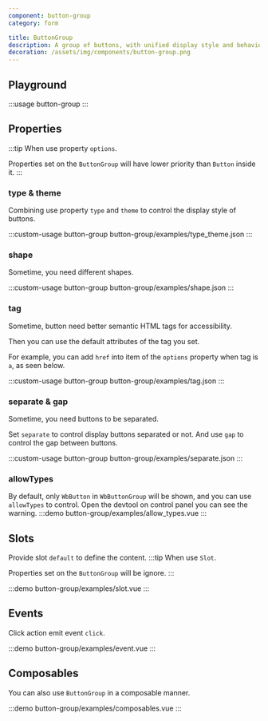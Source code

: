 ```yaml
---
component: button-group
category: form

title: ButtonGroup
description: A group of buttons, with unified display style and behavior.
decoration: /assets/img/components/button-group.png
---
```


## Playground

:::usage button-group
:::

## Properties

:::tip
When use property `options`.

Properties set on the `ButtonGroup` will have lower priority than `Button` inside it.
:::

### type & theme

Combining use property `type` and `theme` to control the display style of buttons.

:::custom-usage button-group
button-group/examples/type_theme.json
:::

### shape

Sometime, you need different shapes.

:::custom-usage button-group
button-group/examples/shape.json
:::

### tag

Sometime, button need better semantic HTML tags for accessibility.

Then you can use the default attributes of the tag you set.

For example, you can add `href` into item of the `options` property when tag is `a`, as seen below.

:::custom-usage button-group
button-group/examples/tag.json
:::

### separate & gap

Sometime, you need buttons to be separated.

Set `separate` to control display buttons separated or not.
And use `gap` to control the gap between buttons.

:::custom-usage button-group
button-group/examples/separate.json
:::

### allowTypes
By default, only `WbButton` in `WbButtonGroup` will be shown, and you can use `allowTypes` to control. Open the devtool on control panel you can see the warning.
:::demo
button-group/examples/allow_types.vue
:::


## Slots

Provide slot `default` to define the content.
:::tip
When use `Slot`.

Properties set on the `ButtonGroup` will be ignore.
:::

:::demo
button-group/examples/slot.vue
:::

## Events

Click action emit event `click`.

:::demo
button-group/examples/event.vue
:::

## Composables

You can also use `ButtonGroup` in a composable manner.

:::demo
button-group/examples/composables.vue
:::
